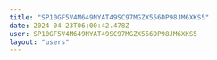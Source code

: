 ```yaml
---
title: "SP10GF5V4M649NYAT49SC97MGZX556DP98JM6XKS5"
date: 2024-04-23T06:00:42.478Z
user: SP10GF5V4M649NYAT49SC97MGZX556DP98JM6XKS5
layout: "users"
---
```

    